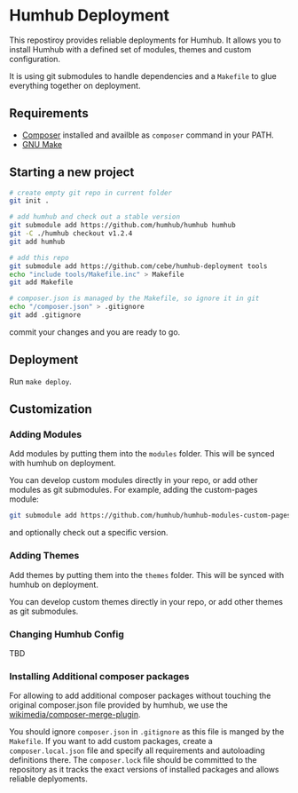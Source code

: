 Humhub Deployment
=================

This repostiroy provides reliable deployments for Humhub.
It allows you to install Humhub with a defined set of modules, themes and custom configuration.

It is using git submodules to handle dependencies and a `Makefile` to
glue everything together on deployment.

Requirements
------------

- [Composer](https://getcomposer.org/doc/00-intro.md#globally) installed and availble as `composer` command in your PATH.
- [GNU Make](https://www.gnu.org/software/make/)

Starting a new project
----------------------

```bash
# create empty git repo in current folder
git init .

# add humhub and check out a stable version
git submodule add https://github.com/humhub/humhub humhub
git -C ./humhub checkout v1.2.4
git add humhub

# add this repo
git submodule add https://github.com/cebe/humhub-deployment tools
echo "include tools/Makefile.inc" > Makefile
git add Makefile

# composer.json is managed by the Makefile, so ignore it in git
echo "/composer.json" > .gitignore
git add .gitignore
```

commit your changes and you are ready to go.

Deployment
----------

Run `make deploy`.

Customization
-------------

### Adding Modules

Add modules by putting them into the `modules` folder. This will
be synced with humhub on deployment.

You can develop custom modules directly in your repo, or add other modules as
git submodules. For example, adding the custom-pages module:

```bash
git submodule add https://github.com/humhub/humhub-modules-custom-pages modules/custom_pages
```

and optionally check out a specific version.

### Adding Themes

Add themes by putting them into the `themes` folder. This will
be synced with humhub on deployment.

You can develop custom themes directly in your repo, or add other themes as
git submodules.

### Changing Humhub Config

TBD


### Installing Additional composer packages

For allowing to add additional composer packages without touching the original composer.json file
provided by humhub, we use the [wikimedia/composer-merge-plugin](https://github.com/wikimedia/composer-merge-plugin).

You should ignore `composer.json` in `.gitignore` as this file is manged by the `Makefile`.
If you want to add custom packages, create a `composer.local.json` file and specify all
requirements and autoloading definitions there.
The `composer.lock` file should be committed to the repository as it tracks the exact versions
of installed packages and allows reliable deplyoments.





